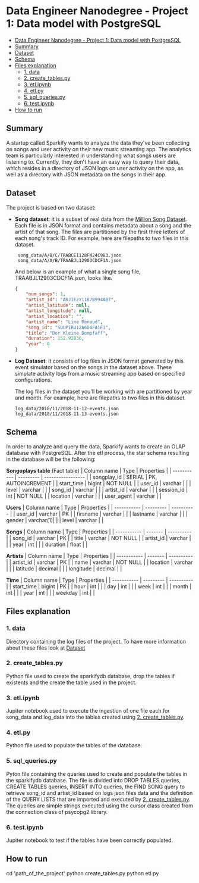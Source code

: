 # Data Engineer Nanodegree - Project 1: Data model with PostgreSQL

- [Data Engineer Nanodegree - Project 1: Data model with PostgreSQL](#data-engineer-nanodegree---project-1-data-model-with-postgresql)
- [Summary](#summary)
- [Dataset](#dataset)
- [Schema](#schema)
- [Files explanation](#files-explanation)
    - [1. data](#1-data)
    - [2. create_tables.py](#2.-create_tables.py)
    - [3. etl.ipynb](#3.-etl.ipynb)
    - [4. etl.py](#4.-etl.py)
    - [5. sql_queries.py](#5.-sql_queries.py)
    - [6. test.ipynb](#6.-test.ipynb)
- [How to run](#how-to-run)

## Summary
A startup called Sparkify wants to analyze the data they've been collecting on songs and user activity on their new music streaming app. The analytics team is particularly interested in understanding what songs users are listening to. Currently, they don't have an easy way to query their data, which resides in a directory of JSON logs on user activity on the app, as well as a directory with JSON metadata on the songs in their app.

## Dataset
The project is based on two dataset:
- **Song dataset**: it is a subset of real data from the [Million Song Dataset](https://labrosa.ee.columbia.edu/millionsong/). Each file is in JSON format and contains metadata about a song and the artist of that song. The files are partitioned by the first three letters of each song's track ID. For example, here are filepaths to two files in this dataset.

   ```
    song_data/A/B/C/TRABCEI128F424C983.json
    song_data/A/A/B/TRAABJL12903CDCF1A.json
   ```
    And below is an example of what a single song file, TRAABJL12903CDCF1A.json, looks like.

    ```json
    {
        "num_songs": 1,
        "artist_id": "ARJIE2Y1187B994AB7",
        "artist_latitude": null,
        "artist_longitude": null,
        "artist_location": "",
        "artist_name": "Line Renaud",
        "song_id": "SOUPIRU12A6D4FA1E1",
        "title": "Der Kleine Dompfaff",
        "duration": 152.92036,
        "year": 0
    }
    ```

- **Log Dataset**: it consists of log files in JSON format generated by this event simulator based on the songs in the dataset above. These simulate activity logs from a music streaming app based on specified configurations.

    The log files in the dataset you'll be working with are partitioned by year and month. For example, here are filepaths to two files in this dataset.

    ```
    log_data/2018/11/2018-11-12-events.json
    log_data/2018/11/2018-11-13-events.json
    ```

## Schema
In order to analyze and query the data, Sparkify wants to create an OLAP database with PostgreSQL. After the etl process, the star schema resulting in the database will be the following:

**Songoplays table** (Fact table)
| Column name | Type      | Properties        |
| ----------- | --------- | ----------------- |
| songplay_id | SERIAL    | PK, AUTOINCREMENT |
| start_time  | bigint    | NOT NULL          |
| user_id     | varchar   |                   |
| level       | varchar   |                   |
| song_id     | varchar   |                   |
| artist_id   | varchar   |                   |
| session_id  | int       | NOT NULL          |
| location    | varchar   |                   |
| user_agent  | varchar   |                   |

**Users**
| Column name | Type      | Properties |
| ----------- | --------- | ---------- |
| user_id     | varchar   | PK         |
| firsname    | varchar   |            |
| lastname    | varchar   |            |
| gender      | varchar(1)|            |
| level       | varchar   |            |

**Songs**
| Column name | Type    | Properties |
| ----------- | ------- | ---------- |
| song_id     | varchar | PK         |
| title       | varchar | NOT NULL   |
| artist_id   | varchar |            |
| year        | int     |            |
| duration    | float   |            |

**Artists**
| Column name | Type    | Properties |
| ----------- | ------- | ---------- |
| artist_id   | varchar | PK         |
| name        | varchar | NOT NULL   |
| location    | varchar |            |
| latitude    | decimal |            |
| longitude   | decimal |            |


**Time**
| Column name | Type      | Properties |
| ----------- | --------- | ---------- |
| start_time  | bigint    | PK         |
| hour        | int       |            |
| day         | int       |            |
| week        | int       |            |
| month       | int       |            |
| year        | int       |            |
| weekday     | int       |            |


## Files explanation
### 1. data
Directory containing the log files of the project. To have more information about these files look at [Dataset](#dataset)
### 2. create_tables.py
Python file used to create the sparkifydb database, drop the tables if existents and the create the table used in the project.
### 3. etl.ipynb
Jupiter notebook used to execute the ingestion of one file each for song_data and log_data into the tables created using [2. create_tables.py](#2-create-tables.py).
### 4. etl.py
Python file used to populate the tables of the database.
### 5. sql_queries.py
Pyton file containing the queries used to create and populate the tables in the sparkifydb database. The file is divided into DROP TABLES queries, CREATE TABLES queries, INSERT INTO queries, the FIND SONG query to retrieve song_id and artist_id based on logs json files data and the definition of the QUERY LISTS that are imported and executed by [2. create_tables.py](#2-create-tables.py). The queries are simple strings executed using the cursor class created from the connection class of psycopg2 library.
### 6. test.ipynb
Jupiter notebook to test if the tables have been correctly populated.


## How to run
cd 'path_of_the_project'
python create_tables.py
python etl.py





